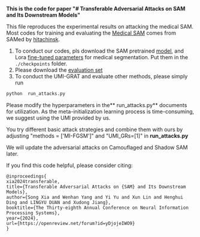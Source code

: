 **This is the code for paper "# Transferable Adversarial Attacks on SAM and Its Downstream Models"**

This file reproduces the experimental results on attacking the medical SAM. Most codes for training and evaluating the [Medical SAM](https://github.com/hitachinsk/SAMed) comes from SAMed by [hitachinsk](https://github.com/hitachinsk).

1. To conduct our codes, pls download the SAM pretrained [model](https://github.com/facebookresearch/segment-anything?tab=readme-ov-file#model-checkpoints), and Lora [fine-tuned parameters](https://drive.google.com/file/d/1P0Bm-05l-rfeghbrT1B62v5eN-3A-uOr/view) for medical segmentation. Put them in the `./checkpoints` folder.
2. Please download the [evaluation set](https://drive.google.com/file/d/1RczbNSB37OzPseKJZ1tDxa5OO1IIICzK/view?usp=share_link)
3. To conduct the UMI-GRAT and evaluate other methods, please simply run

```python
python  run_attacks.py
```

Please modify the hyperparameters in the** run_attacks.py** documents for utilization. As the meta-initialization learning process is time-consuming, we suggest using the UMI provided by us.

You try different basic attack strategies and combine them with ours by adjusting "methods = ['MI-FGSM']" and "UMI_GRs=[1]" in **run_attacks.py**

We will update the adversarial attacks on Camouflaged and Shadow SAM later. 

If you find this code helpful, please consider citing:

```
@inproceedings{
xia2024transferable,
title={Transferable Adversarial Attacks on {SAM} and Its Downstream Models},
author={Song Xia and Wenhan Yang and Yi Yu and Xun Lin and Henghui Ding and LINGYU DUAN and Xudong Jiang},
booktitle={The Thirty-eighth Annual Conference on Neural Information Processing Systems},
year={2024},
url={https://openreview.net/forum?id=yDjojeIWO9}
}
```
